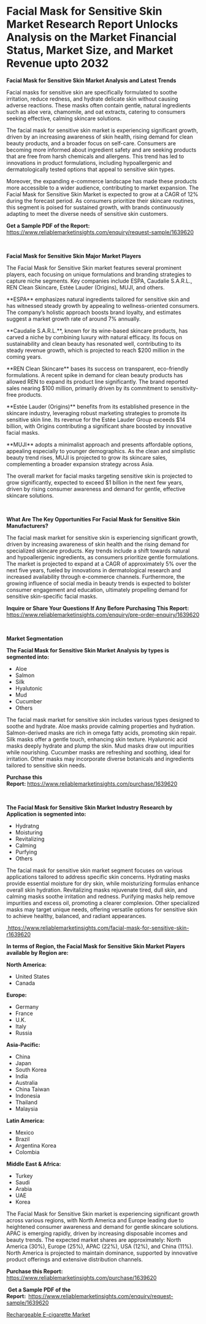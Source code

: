 <p><h1>Facial Mask for Sensitive Skin Market Research Report Unlocks Analysis on the Market Financial Status, Market Size, and Market Revenue upto 2032</h1></p><p><strong>Facial Mask for Sensitive Skin Market Analysis and Latest Trends</strong></p>
<p><p>Facial masks for sensitive skin are specifically formulated to soothe irritation, reduce redness, and hydrate delicate skin without causing adverse reactions. These masks often contain gentle, natural ingredients such as aloe vera, chamomile, and oat extracts, catering to consumers seeking effective, calming skincare solutions.</p><p>The facial mask for sensitive skin market is experiencing significant growth, driven by an increasing awareness of skin health, rising demand for clean beauty products, and a broader focus on self-care. Consumers are becoming more informed about ingredient safety and are seeking products that are free from harsh chemicals and allergens. This trend has led to innovations in product formulations, including hypoallergenic and dermatologically tested options that appeal to sensitive skin types.</p><p>Moreover, the expanding e-commerce landscape has made these products more accessible to a wider audience, contributing to market expansion. The Facial Mask for Sensitive Skin Market is expected to grow at a CAGR of 12% during the forecast period. As consumers prioritize their skincare routines, this segment is poised for sustained growth, with brands continuously adapting to meet the diverse needs of sensitive skin customers.</p></p>
<p><strong>Get a Sample PDF of the Report:&nbsp;</strong> <a href="https://www.reliablemarketinsights.com/enquiry/request-sample/1639620?utm_campaign=2179&utm_medium=2&utm_source=Github&utm_content=ia&utm_term=05042025&utm_id=facial-mask-for-sensitive-skin">https://www.reliablemarketinsights.com/enquiry/request-sample/1639620</a></p>
<p>&nbsp;</p>
<p><strong>Facial Mask for Sensitive Skin Major Market Players</strong></p>
<p><p>The Facial Mask for Sensitive Skin market features several prominent players, each focusing on unique formulations and branding strategies to capture niche segments. Key companies include ESPA, Caudalie S.A.R.L., REN Clean Skincare, Estée Lauder (Origins), MUJI, and others. </p><p>**ESPA** emphasizes natural ingredients tailored for sensitive skin and has witnessed steady growth by appealing to wellness-oriented consumers. The company’s holistic approach boosts brand loyalty, and estimates suggest a market growth rate of around 7% annually.</p><p>**Caudalie S.A.R.L.**, known for its wine-based skincare products, has carved a niche by combining luxury with natural efficacy. Its focus on sustainability and clean beauty has resonated well, contributing to its steady revenue growth, which is projected to reach $200 million in the coming years.</p><p>**REN Clean Skincare** bases its success on transparent, eco-friendly formulations. A recent spike in demand for clean beauty products has allowed REN to expand its product line significantly. The brand reported sales nearing $100 million, primarily driven by its commitment to sensitivity-free products.</p><p>**Estée Lauder (Origins)** benefits from its established presence in the skincare industry, leveraging robust marketing strategies to promote its sensitive skin line. Its revenue for the Estée Lauder Group exceeds $14 billion, with Origins contributing a significant share boosted by innovative facial masks.</p><p>**MUJI** adopts a minimalist approach and presents affordable options, appealing especially to younger demographics. As the clean and simplistic beauty trend rises, MUJI is projected to grow its skincare sales, complementing a broader expansion strategy across Asia.</p><p>The overall market for facial masks targeting sensitive skin is projected to grow significantly, expected to exceed $1 billion in the next few years, driven by rising consumer awareness and demand for gentle, effective skincare solutions.</p></p>
<p>&nbsp;</p>
<p><strong>What Are The Key Opportunities For Facial Mask for Sensitive Skin Manufacturers?</strong></p>
<p><p>The facial mask market for sensitive skin is experiencing significant growth, driven by increasing awareness of skin health and the rising demand for specialized skincare products. Key trends include a shift towards natural and hypoallergenic ingredients, as consumers prioritize gentle formulations. The market is projected to expand at a CAGR of approximately 5% over the next five years, fueled by innovations in dermatological research and increased availability through e-commerce channels. Furthermore, the growing influence of social media in beauty trends is expected to bolster consumer engagement and education, ultimately propelling demand for sensitive skin-specific facial masks.</p></p>
<p><strong>Inquire or Share Your Questions If Any Before Purchasing This Report:</strong> <a href="https://www.reliablemarketinsights.com/enquiry/pre-order-enquiry/1639620?utm_campaign=2179&utm_medium=2&utm_source=Github&utm_content=ia&utm_term=05042025&utm_id=facial-mask-for-sensitive-skin">https://www.reliablemarketinsights.com/enquiry/pre-order-enquiry/1639620</a></p>
<p>&nbsp;</p>
<p><strong>Market Segmentation</strong></p>
<p><strong>The Facial Mask for Sensitive Skin Market Analysis by types is segmented into:</strong></p>
<p><ul><li>Aloe</li><li>Salmon</li><li>Silk</li><li>Hyalutonic</li><li>Mud</li><li>Cucumber</li><li>Others</li></ul></p>
<p><p>The facial mask market for sensitive skin includes various types designed to soothe and hydrate. Aloe masks provide calming properties and hydration. Salmon-derived masks are rich in omega fatty acids, promoting skin repair. Silk masks offer a gentle touch, enhancing skin texture. Hyaluronic acid masks deeply hydrate and plump the skin. Mud masks draw out impurities while nourishing. Cucumber masks are refreshing and soothing, ideal for irritation. Other masks may incorporate diverse botanicals and ingredients tailored to sensitive skin needs.</p></p>
<p><strong>Purchase this Report:&nbsp;</strong><a href="https://www.reliablemarketinsights.com/purchase/1639620?utm_campaign=2179&utm_medium=2&utm_source=Github&utm_content=ia&utm_term=05042025&utm_id=facial-mask-for-sensitive-skin">https://www.reliablemarketinsights.com/purchase/1639620</a></p>
<p>&nbsp;</p>
<p><strong>The Facial Mask for Sensitive Skin Market Industry Research by Application is segmented into:</strong></p>
<p><ul><li>Hydratng</li><li>Moisturing</li><li>Revitalizing</li><li>Calming</li><li>Purfying</li><li>Others</li></ul></p>
<p><p>The facial mask for sensitive skin market segment focuses on various applications tailored to address specific skin concerns. Hydrating masks provide essential moisture for dry skin, while moisturizing formulas enhance overall skin hydration. Revitalizing masks rejuvenate tired, dull skin, and calming masks soothe irritation and redness. Purifying masks help remove impurities and excess oil, promoting a clearer complexion. Other specialized masks may target unique needs, offering versatile options for sensitive skin to achieve healthy, balanced, and radiant appearances.</p></p>
<p><a href="https://www.reliablemarketinsights.com/facial-mask-for-sensitive-skin-r1639620?utm_campaign=2179&utm_medium=2&utm_source=Github&utm_content=ia&utm_term=05042025&utm_id=facial-mask-for-sensitive-skin">&nbsp;https://www.reliablemarketinsights.com/facial-mask-for-sensitive-skin-r1639620</a></p>
<p><strong>In terms of Region, the Facial Mask for Sensitive Skin Market Players available by Region are:</strong></p>
<p>
    <p> <strong> North America: </strong>
        <ul>
            <li>United States</li>
            <li>Canada</li>
        </ul>
        </p> 
    <p> <strong> Europe: </strong>
        <ul>
            <li>Germany</li>
            <li>France</li>
            <li>U.K.</li>
            <li>Italy</li>
            <li>Russia</li>
        </ul>
        </p> 
    <p> <strong> Asia-Pacific: </strong>
        <ul>
            <li>China</li>
            <li>Japan</li>
            <li>South Korea</li>
            <li>India</li>
            <li>Australia</li>
            <li>China Taiwan</li>
            <li>Indonesia</li>
            <li>Thailand</li>
            <li>Malaysia</li>
        </ul>
        </p> 
    <p> <strong> Latin America: </strong>
        <ul>
            <li>Mexico</li>
            <li>Brazil</li>
            <li>Argentina Korea</li>
            <li>Colombia</li>
        </ul>
        </p> 
    <p> <strong> Middle East & Africa: </strong>
        <ul>
            <li>Turkey</li>
            <li>Saudi</li>
            <li>Arabia</li>
            <li>UAE</li>
            <li>Korea</li>
        </ul>
    </p>
    </p>
<p><p>The Facial Mask for Sensitive Skin market is experiencing significant growth across various regions, with North America and Europe leading due to heightened consumer awareness and demand for gentle skincare solutions. APAC is emerging rapidly, driven by increasing disposable incomes and beauty trends. The expected market shares are approximately: North America (30%), Europe (25%), APAC (22%), USA (12%), and China (11%). North America is projected to maintain dominance, supported by innovative product offerings and extensive distribution channels.</p></p>
<p><strong>Purchase this Report: </strong><a href="https://www.reliablemarketinsights.com/purchase/1639620?utm_campaign=2179&utm_medium=2&utm_source=Github&utm_content=ia&utm_term=05042025&utm_id=facial-mask-for-sensitive-skin">https://www.reliablemarketinsights.com/purchase/1639620</a></p>
<p>&nbsp;<strong>Get a Sample PDF of the Report:&nbsp;&nbsp;</strong><a href="https://www.reliablemarketinsights.com/enquiry/request-sample/1639620?utm_campaign=2179&utm_medium=2&utm_source=Github&utm_content=ia&utm_term=05042025&utm_id=facial-mask-for-sensitive-skin">https://www.reliablemarketinsights.com/enquiry/request-sample/1639620</a></p>
<p><strong></strong></p>
<p><p><a href="https://github.com/JakirUddin651/Market-Research-Report-List-2/blob/main/rechargeable-e-cigarette-market.md?utm_campaign=2179&utm_medium=2&utm_source=Github&utm_content=ia&utm_term=05042025&utm_id=facial-mask-for-sensitive-skin">Rechargeable E-cigarette Market</a></p></p>